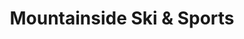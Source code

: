 ---
title: "Mountainside Ski & Sports"
url: /mechanicsburg/mountainside-ski-und-sports/
shop: Fahrrad
---